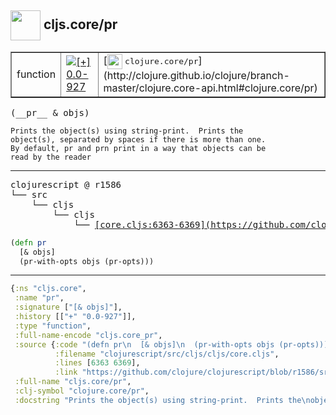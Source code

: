 ## <img width="48px" valign="middle" src="http://i.imgur.com/Hi20huC.png"> cljs.core/pr

 <table border="1">
<tr>
<td>function</td>
<td><a href="https://github.com/cljsinfo/api-refs/tree/0.0-927"><img valign="middle" alt="[+] 0.0-927" src="https://img.shields.io/badge/+-0.0--927-lightgrey.svg"></a> </td>
<td>
[<img height="24px" valign="middle" src="http://i.imgur.com/1GjPKvB.png"> <samp>clojure.core/pr</samp>](http://clojure.github.io/clojure/branch-master/clojure.core-api.html#clojure.core/pr)
</td>
</tr>
</table>

 <samp>
(__pr__ & objs)<br>
</samp>

```
Prints the object(s) using string-print.  Prints the
object(s), separated by spaces if there is more than one.
By default, pr and prn print in a way that objects can be
read by the reader
```

---

 <pre>
clojurescript @ r1586
└── src
    └── cljs
        └── cljs
            └── <ins>[core.cljs:6363-6369](https://github.com/clojure/clojurescript/blob/r1586/src/cljs/cljs/core.cljs#L6363-L6369)</ins>
</pre>

```clj
(defn pr
  [& objs]
  (pr-with-opts objs (pr-opts)))
```


---

```clj
{:ns "cljs.core",
 :name "pr",
 :signature ["[& objs]"],
 :history [["+" "0.0-927"]],
 :type "function",
 :full-name-encode "cljs.core_pr",
 :source {:code "(defn pr\n  [& objs]\n  (pr-with-opts objs (pr-opts)))",
          :filename "clojurescript/src/cljs/cljs/core.cljs",
          :lines [6363 6369],
          :link "https://github.com/clojure/clojurescript/blob/r1586/src/cljs/cljs/core.cljs#L6363-L6369"},
 :full-name "cljs.core/pr",
 :clj-symbol "clojure.core/pr",
 :docstring "Prints the object(s) using string-print.  Prints the\nobject(s), separated by spaces if there is more than one.\nBy default, pr and prn print in a way that objects can be\nread by the reader"}

```
